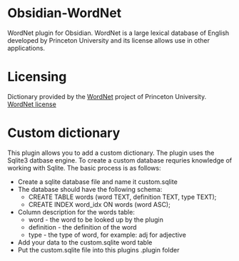 # Obsidian-WordNet
WordNet plugin for Obsidian.  WordNet is a large lexical database of English developed by Princeton University and its license allows use in other applications.

# Licensing
Dictionary provided by the [WordNet](https://wordnet.princeton.edu/) project of Princeton University. [WordNet license](https://raw.githubusercontent.com/TfTHacker/Obsidian-WordNet/main/LICENSE-WordNet)


# Custom dictionary
This plugin allows you to add a custom dictionary. The plugin uses the Sqlite3 datbase engine. To create a custom database requries knowledge of working with Sqlite. The basic process is as follows:

- Create a sqlite database file and name it custom.sqlite
- The database should have the following schema:
  - CREATE TABLE words (word TEXT, definition TEXT, type TEXT);
  - CREATE INDEX word_idx ON words (word ASC);
- Column description for the words table:
  - word - the word to be looked up by the plugin
  - definition - the definition of the word
  - type - the type of word, for example: adj for adjective
- Add your data to the custom.sqlite word table
- Put the custom.sqlite file into this plugins .plugin folder

